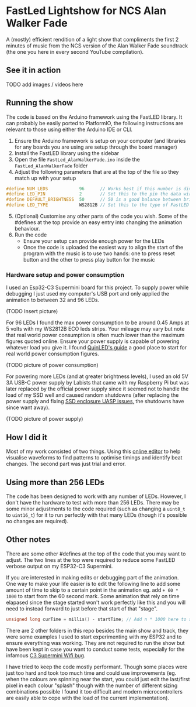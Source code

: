 # FastLed Lightshow for NCS Alan Walker Fade
A (mostly) efficient rendition of a light show that compliments the first 2 minutes of music from the NCS version of the Alan Walker Fade soundtrack (the one you here in every second YouTube compilation).

## See it in action
TODO add images / videos here

## Running the show
The code is based on the Arduino framework using the FastLED library. It can probably be easily ported to PlatformIO, the following instructions are relevant to those using either the Arduino IDE or CLI.
1. Ensure the Arduino framework is setup on your computer (and libraries for any boards you are using are setup through the board manager)
2. Install the FastLED library using the sidebar
3. Open the file `FastLed_AlanWalkerFade.ino` inside the `FastLed_AlanWalkerFade` folder
4. Adjust the following parameters that are at the top of the file so they match up with your setup
```cpp
#define NUM_LEDS            96      // Works best if this number is divisible by 32, though other numbers work fine
#define LED_PIN             2       // Set this to the pin the data wire for leds is connected to
#define DEFAULT_BRIGHTNESS  50      // 50 is a good balance between brightness and power usage, set between 0 (no brightness) and 100 (max brightness)
#define LED_TYPE            WS2812B // Set this to the type of FastLED supported strip you are using, see https://github.com/FastLED/FastLED/wiki/Overview
```
5. (Optional) Customise any other parts of the code you wish. Some of the #defines at the top provide an easy entry into changing the animation behaviour.
6. Run the code
    * Ensure your setup can provide enough power for the LEDs
    * Once the code is uploaded the easiest way to align the start of the program with the music is to use two hands: one to press reset button and the other to press play button for the music

### Hardware setup and power consumption
I used an Esp32-C3 Supermini board for this project. To supply power while debugging I just used my computer's USB port and only applied the animation to between 32 and 96 LEDs. 

(TODO Insert picture)

For 96 LEDs I found the max power consumption to be around 0.45 Amps at 5 volts with my WS2812B ECO leds strips. Your mileage may vary but note that real world power consumption is often much lower than the maximum figures quoted online. 
Ensure your power supply is capable of powering whatever load you give it. I found [QuinLED's guide](https://quinled.info/2020/03/12/digital-led-power-usage/) a good place to start for real world power consumption figures.

(TODO picture of power consumption)

For powering more LEDs (and at greater brightness levels), I used an old 5V 3A USB-C power supply by Labists that came with my Raspberry Pi but was later replaced by the official power supply since it seemed not to handle the load of my SSD well and caused random shutdowns
(after replacing the power supply and fixing [SSD enclosure UASP issues,](https://forums.raspberrypi.com/viewtopic.php?t=245931&start=225) the shutdowns have since want away).

(TODO picture of power supply)

## How I did it
Most of my work consisted of two things. Using this [online editor](https://audiomass.co/) to help visualise waveforms to find patterns to optimise timings and identify beat changes. The second part was just trial and error. 

## Using more than 256 LEDs
The code has been designed to work with any number of LEDs. However, I don't have the hardware to test with more than 256 LEDs. There may be some minor adjustments to the code required (such as changing a `uint8_t` to `uint16_t`) for it to run perfectly with that many LEDs (though it's possible no changes are required).

## Other notes
There are some other #defines at the top of the code that you may want to adjust. The two lines at the top were required to reduce some FastLED verbose output on my ESP32-C3 Supermini. 

If you are interested in making edits or debugging part of the animation. One way to make your life easier is to edit the following line to add some amount of time to skip to a certain point in the animation eg. add `+ 60 * 1000` to start from the 60 second mark. Some animation that rely on time elapased since the stage started won't work perfectly like this and you will need to instead forward to just before that start of that "stage".
```cpp
unsigned long curTime = millis() - startTime; // Add n * 1000 here to start animation at a different point
```

There are 2 other folders in this repo besides the main show and track, they were some examples I used to start experimenting with my ESP32 and to ensure everything was working. They are not required to run the show but have been kept in case you want to conduct some tests, especially for the infamous [C3 Supermini Wifi bug](https://roryhay.es/blog/esp32-c3-super-mini-flaw).

I have tried to keep the code mostly performant. Though some places were just too hard and took too much time and could use improvements (eg. when the colours are spinning near the start, you could just edit the last/first pixel in each colour "splash" though with the number of different sizing combinations possible I found it too difficult and modern microcontrollers are easily able to cope with the load of the current implementation).
